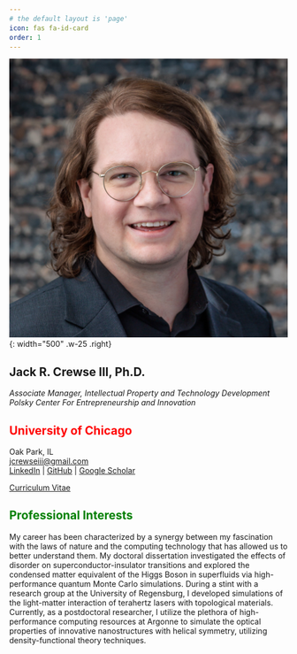 ```yaml
---
# the default layout is 'page'
icon: fas fa-id-card
order: 1
---
```


![Desktop View](../assets/img/polsky-headshot-close.jpg){: width="500" .w-25 .right}
## Jack R. Crewse III, Ph.D. 

*Associate Manager, Intellectual Property and Technology Development*  
*Polsky Center For Entrepreneurship and Innovation*  

## <span style="color:Red">University of Chicago</span>
  
<i class="fa fa-map-marker"></i> Oak Park, IL  
<i class="fa fa-envelope"></i> [jcrewseiii@gmail.com](mailto:jcrewseiii@gmail.com)  
<i class="fa fa-external-link"></i> [LinkedIn](https://www.linkedin.com/in/jack-crewse-iii) \|
[GitHub](https://github.com/Jcrewse) \| [Google Scholar](https://scholar.google.com/citations?user=SkU8oqoAAAAJ&hl=en)

<i class="fa fa-file-text"></i> [Curriculum Vitae](https://jcrewse.github.io/curriculum-vitae/) 


## <span style="color:Green">Professional Interests</span>
My career has been characterized by a synergy between my fascination with the laws of nature and the computing technology that has allowed us to better understand them. My doctoral dissertation investigated the effects of disorder on superconductor-insulator transitions and explored the condensed matter equivalent of the Higgs Boson in superfluids via high-performance quantum Monte Carlo simulations. During a stint with a research group at the University of Regensburg, I developed simulations of the light-matter interaction of terahertz lasers with topological materials. Currently, as a postdoctoral researcher, I utilize the plethora of high-performance computing resources at Argonne to simulate the optical properties of innovative nanostructures with helical symmetry, utilizing density-functional theory techniques. 

